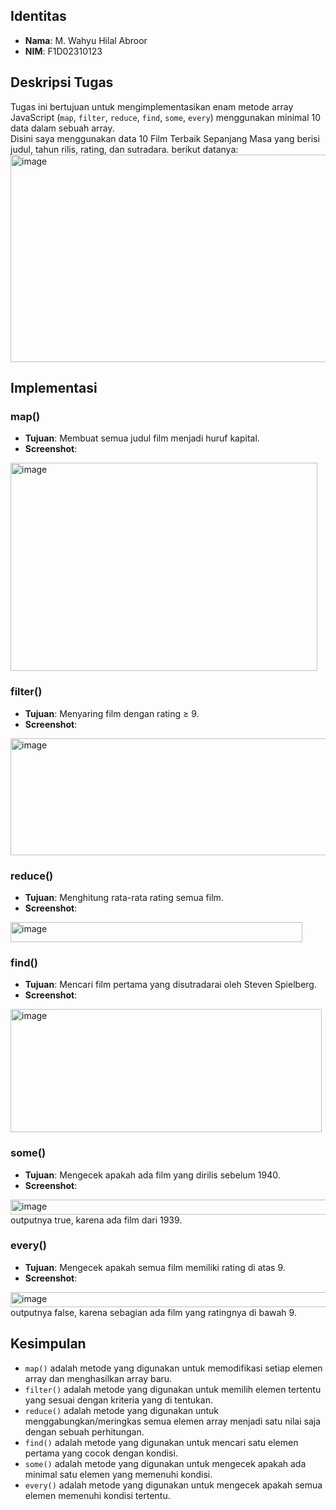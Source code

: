 ## Identitas
- **Nama**: M. Wahyu Hilal Abroor
- **NIM**: F1D02310123

## Deskripsi Tugas
Tugas ini bertujuan untuk mengimplementasikan enam metode array JavaScript (`map`, `filter`, `reduce`, `find`, `some`, `every`) menggunakan minimal 10 data dalam sebuah array.  
Disini saya menggunakan data 10 Film Terbaik Sepanjang Masa yang berisi judul, tahun rilis, rating, dan sutradara. berikut datanya:
<img width="808" height="332" alt="image" src="https://github.com/user-attachments/assets/193e68de-5ba0-4758-9457-28d8ff72dd17" />

## Implementasi
### map()
- **Tujuan**: Membuat semua judul film menjadi huruf kapital.  
- **Screenshot**:  
<img width="491" height="333" alt="image" src="https://github.com/user-attachments/assets/43fddfd4-ac53-4548-a5ce-5ec1af88caac" />

### filter()
- **Tujuan**: Menyaring film dengan rating ≥ 9.  
- **Screenshot**:  
<img width="760" height="187" alt="image" src="https://github.com/user-attachments/assets/71501b90-e412-4f5e-8c57-dd91e7530f69" />

### reduce()
- **Tujuan**: Menghitung rata-rata rating semua film.  
- **Screenshot**:  
<img width="467" height="32" alt="image" src="https://github.com/user-attachments/assets/31855556-a92f-42f2-97c7-2ccc125fd773" />

### find()
- **Tujuan**: Mencari film pertama yang disutradarai oleh Steven Spielberg.  
- **Screenshot**:  
<img width="498" height="197" alt="image" src="https://github.com/user-attachments/assets/5a3d4d82-042f-4077-b49d-01d11edd3648" />

### some()
- **Tujuan**: Mengecek apakah ada film yang dirilis sebelum 1940.
- **Screenshot**:  
<img width="587" height="24" alt="image" src="https://github.com/user-attachments/assets/d9472b55-d08e-49f8-9db9-48b64904477e" />
outputnya true, karena ada film dari 1939.

### every()
- **Tujuan**: Mengecek apakah semua film memiliki rating di atas 9.  
- **Screenshot**:  
<img width="586" height="24" alt="image" src="https://github.com/user-attachments/assets/f08eae96-3aca-4ec5-9a84-6232cec3692f" />
outputnya false, karena sebagian ada film yang ratingnya di bawah 9.


## Kesimpulan
- `map()` adalah metode yang digunakan untuk memodifikasi setiap elemen array dan menghasilkan array baru.  
- `filter()` adalah metode yang digunakan untuk memilih elemen tertentu yang sesuai dengan kriteria yang di tentukan.  
- `reduce()` adalah metode yang digunakan untuk menggabungkan/meringkas semua elemen array menjadi satu nilai saja dengan sebuah perhitungan.  
- `find()` adalah metode yang digunakan untuk mencari satu elemen pertama yang cocok dengan kondisi.  
- `some()` adalah metode yang digunakan untuk mengecek apakah ada minimal satu elemen yang memenuhi kondisi.  
- `every()` adalah metode yang digunakan untuk mengecek apakah semua elemen memenuhi kondisi tertentu.
